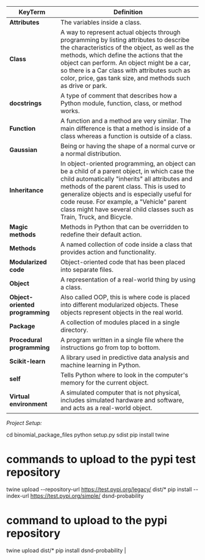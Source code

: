 | **KeyTerm**          | **Definition**                                                                                                                                                     |
|----------------------|--------------------------------------------------------------------------------------------------------------------------------------------------------------------|
| **Attributes**       | The variables inside a class.                                                                                                                                      |
| **Class**            | A way to represent actual objects through programming by listing attributes to describe the characteristics of the object, as well as the methods, which define the actions that the object can perform. An object might be a car, so there is a Car class with attributes such as color, price, gas tank size, and methods such as drive or park. |
| **docstrings**       | A type of comment that describes how a Python module, function, class, or method works.                                                                            |
| **Function**         | A function and a method are very similar. The main difference is that a method is inside of a class whereas a function is outside of a class.                      |
| **Gaussian**         | Being or having the shape of a normal curve or a normal distribution.                                                                                              |
| **Inheritance**      | In object-oriented programming, an object can be a child of a parent object, in which case the child automatically "inherits" all attributes and methods of the parent class. This is used to generalize objects and is especially useful for code reuse. For example, a "Vehicle" parent class might have several child classes such as Train, Truck, and Bicycle. |
| **Magic methods**    | Methods in Python that can be overridden to redefine their default action.                                                                                         |
| **Methods**          | A named collection of code inside a class that provides action and functionality.                                                                                  |
| **Modularized code** | Object-oriented code that has been placed into separate files.                                                                                                     |
| **Object**           | A representation of a real-world thing by using a class.                                                                                                           |
| **Object-oriented programming** | Also called OOP, this is where code is placed into different modularized objects. These objects represent objects in the real world. |
| **Package**          | A collection of modules placed in a single directory.                                                                                                              |
| **Procedural programming** | A program written in a single file where the instructions go from top to bottom.                                                                             |
| **Scikit-learn**     | A library used in predictive data analysis and machine learning in Python.                                                                                         |
| **self**             | Tells Python where to look in the computer's memory for the current object.                                                                                        |
| **Virtual environment** | A simulated computer that is not physical, includes simulated hardware and software, and acts as a real-world object.   


*Project Setup:* 

cd binomial_package_files
python setup.py sdist
pip install twine

# commands to upload to the pypi test repository
twine upload --repository-url https://test.pypi.org/legacy/ dist/*
pip install --index-url https://test.pypi.org/simple/ dsnd-probability

# command to upload to the pypi repository
twine upload dist/*
pip install dsnd-probability                                         |
